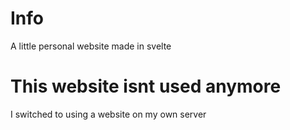 # Info
 A little personal website made in svelte

# This website isnt used anymore
 I switched to using a website on my own server
